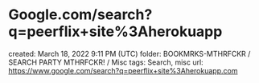 # Google.com/search?q=peerflix+site%3Aherokuapp

created: March 18, 2022 9:11 PM (UTC)
folder: BOOKMRKS-MTHRFCKR / SEARCH PARTY MTHRFCKR! / Misc
tags: Search, misc
url: https://www.google.com/search?q=peerflix+site%3Aherokuapp.com